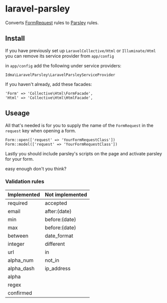 laravel-parsley
===============

Converts [FormRequest](http://laravel.com/docs/5.0/validation#form-request-validation) rules to [Parsley](http://parsleyjs.org/) rules.


## Install

If you have previously set up `LaravelCollective/Html` or `Illuminate/Html` you can remove its service provider from `app/config`

in `app/config` add the following under service providers: 

`Idma\LaravelParsley\LaravelParsleyServiceProvider`

If you haven't already, add these facades:

    'Form' => 'Collective\Html\FormFacade',
    'Html' => 'Collective\Html\HtmlFacade',
    
## Useage

All that's needed is for you to supply the name of the `FormRequest` in the `request` key when opening a form.

    Form::open(['request' => 'YourFormRequestClass'])
    Form::model(['request' => 'YourFormRequestClass'])
    
Lastly you should include parsley's scripts on the page and activate parsley for your form.

easy enough don't you think?

### Validation rules

Implemented| Not implemented |
-----------|-----------------|
 required  |  accepted       |
 email     |  after:(date)   |
 min       |  before:(date)  |
 max       |  before:(date)  |
 between   |  date_format    |
 integer   |  different      |
 url       |  in             |
 alpha_num |  not_in         |
 alpha_dash|  ip_address     |
 alpha     |                 |
 regex     |                 |
 confirmed |                 |
